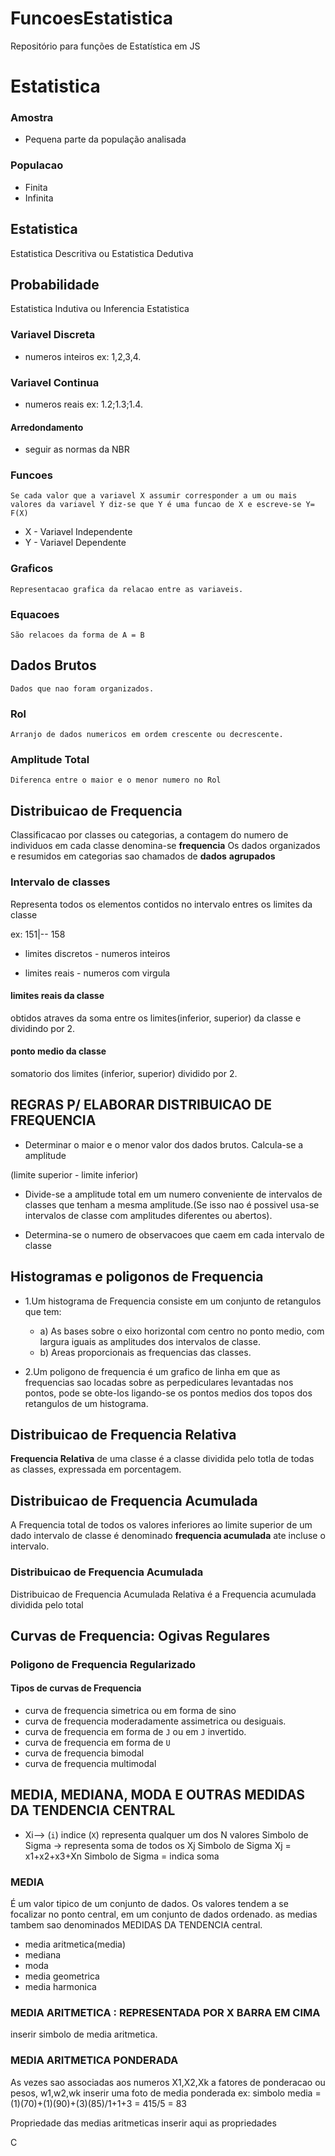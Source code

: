# FuncoesEstatistica
Repositório para funções de Estatística em JS
# Estatistica

### Amostra
  * Pequena parte da população analisada

### Populacao
  * Finita
  * Infinita

## Estatistica
  Estatistica Descritiva ou Estatistica Dedutiva

## Probabilidade
  Estatistica Indutiva ou Inferencia Estatistica

### Variavel Discreta
  * numeros inteiros ex: 1,2,3,4.

### Variavel Continua
  * numeros reais ex: 1.2;1.3;1.4.

#### Arredondamento
  *  seguir as normas da NBR

### Funcoes
    Se cada valor que a variavel X assumir corresponder a um ou mais valores da variavel Y diz-se que Y é uma funcao de X e escreve-se Y= F(X)
  * X - Variavel Independente
  * Y - Variavel Dependente

### Graficos
    Representacao grafica da relacao entre as variaveis.

### Equacoes
    São relacoes da forma de A = B

## Dados Brutos
    Dados que nao foram organizados.

### Rol
    Arranjo de dados numericos em ordem crescente ou decrescente.

### Amplitude Total
    Diferenca entre o maior e o menor numero no Rol

## Distribuicao de Frequencia
  Classificacao por classes ou categorias, a contagem do numero de individuos em cada classe denomina-se **frequencia**
  Os dados organizados e resumidos em categorias sao chamados de **dados** **agrupados**
### Intervalo de classes
  Representa todos os elementos contidos no intervalo entres os limites da classe

  ex:
  151|-- 158
* limites discretos - numeros inteiros

* limites reais - numeros com virgula
#### limites reais da classe
  obtidos atraves da soma entre os limites(inferior, superior) da classe e dividindo por 2.

#### ponto medio da classe
  somatorio dos limites (inferior, superior) dividido por 2.

## REGRAS P/ ELABORAR  DISTRIBUICAO DE FREQUENCIA
  * Determinar o maior e o menor valor dos dados brutos. Calcula-se a amplitude

  (limite superior - limite inferior)
  * Divide-se a amplitude total em um numero conveniente de intervalos de classes que tenham a mesma amplitude.(Se isso nao é possivel usa-se intervalos de classe com amplitudes diferentes ou abertos).

  * Determina-se o numero de observacoes que caem em cada intervalo de classe

## Histogramas e poligonos de Frequencia

  * 1.Um histograma de Frequencia consiste em um conjunto de retangulos que tem:

      * a) As bases sobre o eixo horizontal com centro no ponto medio, com largura iguais as amplitudes dos intervalos de classe.
      * b) Areas proporcionais as frequencias das classes.


  * 2.Um poligono de frequencia é um grafico de linha em que as frequencias sao locadas sobre as perpediculares levantadas nos pontos, pode se obte-los ligando-se os pontos medios dos topos dos retangulos de um histograma.
## Distribuicao de Frequencia Relativa
**Frequencia Relativa** de uma classe é a classe dividida pelo totla de todas as classes, expressada em porcentagem.

## Distribuicao de Frequencia Acumulada
  A Frequencia total de todos os valores inferiores ao limite superior de um dado intervalo de classe é denominado **frequencia acumulada** ate incluse o intervalo.

### Distribuicao de Frequencia Acumulada
  Distribuicao de Frequencia Acumulada Relativa é a Frequencia acumulada dividida pelo total
## Curvas de Frequencia: Ogivas Regulares

### Poligono de Frequencia Regularizado
#### Tipos de curvas de Frequencia
  * curva de frequencia simetrica ou em forma de sino
  * curva de frequencia moderadamente assimetrica ou desiguais.
  * curva de frequencia em forma de `J` ou em `J` invertido.
  * curva de frequencia em forma de `U`
  * curva de frequencia bimodal
  * curva de frequencia multimodal

## MEDIA, MEDIANA, MODA E OUTRAS MEDIDAS DA TENDENCIA CENTRAL
  * Xi--> (`i`) indice (`X`) representa qualquer um dos N valores
  Simbolo de Sigma -> representa soma de todos os Xj
  Simbolo de Sigma Xj = x1+x2+x3+Xn
  Simbolo de Sigma = indica soma

### MEDIA
  É um valor tipico de um conjunto de dados. Os valores tendem a se focalizar no ponto central, em um conjunto de dados ordenado. as medias tambem sao denominados MEDIDAS DA TENDENCIA central.
  * media aritmetica(media)
  * mediana
  * moda
  * media geometrica
  * media harmonica
### MEDIA ARITMETICA : REPRESENTADA POR X BARRA EM CIMA
inserir simbolo de media aritmetica.
### MEDIA ARITMETICA PONDERADA
  As vezes sao associadas aos numeros X1,X2,Xk a fatores de ponderacao ou pesos, w1,w2,wk
  inserir uma foto de media ponderada
  ex: simbolo media = (1)(70)+(1)(90)+(3)(85)/1+1+3 = 415/5 = 83

  Propriedade das medias aritmeticas
  inserir aqui as propriedades

  C
